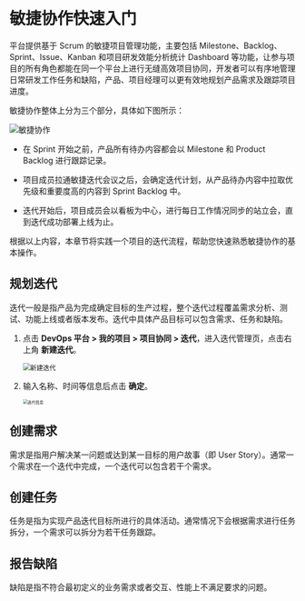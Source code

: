 # 敏捷协作快速入门

平台提供基于 Scrum 的敏捷项目管理功能，主要包括 Milestone、Backlog、Sprint、Issue、Kanban 和项目研发效能分析统计 Dashboard 等功能，让参与项目的所有角色都能在同一个平台上进行无缝高效项目协同，开发者可以有序地管理日常研发工作任务和缺陷，产品、项目经理可以更有效地规划产品需求及跟踪项目进度。

敏捷协作整体上分为三个部分，具体如下图所示：

![敏捷协作](http://terminus-paas.oss-cn-hangzhou.aliyuncs.com/paas-doc/2021/06/30/b4b121fb-a45f-4971-8918-6b9953799961.png)

- 在 Sprint 开始之前，产品所有待办内容都会以 Milestone 和 Product Backlog 进行跟踪记录。
- 项目成员拉通敏捷迭代会议之后，会确定迭代计划，从产品待办内容中拉取优先级和重要度高的内容到 Sprint Backlog 中。

- 迭代开始后，项目成员会以看板为中心，进行每日工作情况同步的站立会，直到迭代成功部署上线为止。

根据以上内容，本章节将实践一个项目的迭代流程，帮助您快速熟悉敏捷协作的基本操作。



## 规划迭代

迭代一般是指产品为完成确定目标的生产过程，整个迭代过程覆盖需求分析、测试、功能上线或者版本发布。迭代中具体产品目标可以包含需求、任务和缺陷。

1. 点击 **DevOps 平台 > 我的项目 > 项目协同 > 迭代**，进入迭代管理页，点击右上角 **新建迭代**。

   <img src="http://terminus-paas.oss-cn-hangzhou.aliyuncs.com/paas-doc/2021/07/01/6b1152d6-2880-4b2e-b676-86e8fb6a93d7.png" alt="新建迭代" style="zoom:80%;" />

2. 输入名称、时间等信息后点击 **确定**。

   <img src="http://terminus-paas.oss-cn-hangzhou.aliyuncs.com/paas-doc/2021/07/01/62aaa179-41a6-4a83-adaa-17ba0bfba945.png" alt="迭代信息" style="zoom:50%;" />



## 创建需求

需求是指用户解决某一问题或达到某一目标的用户故事（即 User Story）。通常一个需求在一个迭代中完成，一个迭代可以包含若干个需求。



## 创建任务

任务是指为实现产品迭代目标所进行的具体活动。通常情况下会根据需求进行任务拆分，一个需求可以拆分为若干任务跟踪。



## 报告缺陷

缺陷是指不符合最初定义的业务需求或者交互、性能上不满足要求的问题。
